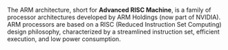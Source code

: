 The ARM architecture, short for **Advanced RISC Machine**, is a family of processor architectures developed by ARM Holdings (now part of NVIDIA). ARM processors are based on a RISC (Reduced Instruction Set Computing) design philosophy, characterized by a streamlined instruction set, efficient execution, and low power consumption.

